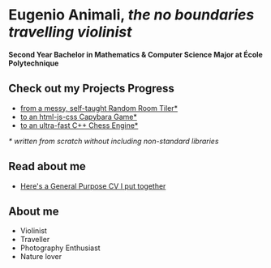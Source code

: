 # Eugenio Animali, *the no boundaries travelling violinist*

**Second Year Bachelor in Mathematics & Computer Science Major at École Polytechnique**

## Check out my Projects Progress
- [from a messy, self-taught Random Room Tiler*](https://github.com/jetzypetz/crazyfloors)
- [to an html-js-css Capybara Game*](https://github.com/jetzypetz/capybara)
- [to an ultra-fast C++ Chess Engine*](https://github.com/jetzypetz/chess%20bot)

*\* written from scratch without including non-standard libraries*

## Read about me

- [Here's a General Purpose CV I put together](General%20CV.pdf)

## About me
- Violinist
- Traveller
- Photography Enthusiast
- Nature lover
